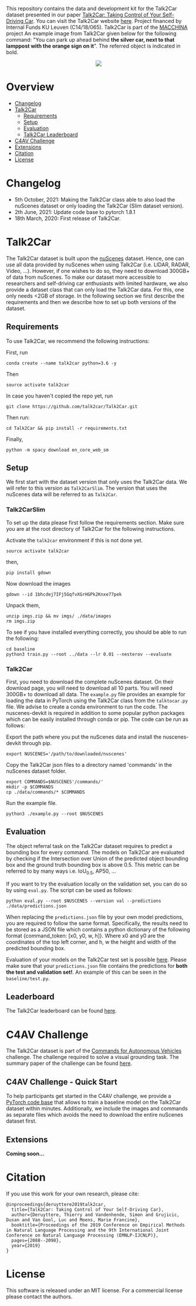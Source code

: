 This repository contains the data and development kit for the Talk2Car dataset presented in our paper [Talk2Car: Taking Control of Your Self-Driving Car](https://arxiv.org/pdf/1909.10838).
You can visit the Talk2Car website [here](https://talk2car.github.io).
Project financed by Internal Funds KU Leuven (C14/18/065). Talk2Car is part of the [MACCHINA](https://macchina-ai.cs.kuleuven.be/) project
An example image from Talk2Car given below for the following command: "You can park up ahead behind <b>the silver car, next to that lamppost with the orange sign on it</b>". The referred object is indicated in bold.

<p align="center">
	<img src="static/example.png" />
</p>


# Overview


- [Changelog](#changelog)
- [Talk2Car](#talk2car_overview)
  - [Requirements](#requirements)
  - [Setup](#setup)
  - [Evaluation](#evaluation)  
  - [Talk2Car Leaderboard](#leaderboard)
- [C4AV Challenge](#c4av_challenge)
- [Extensions](#extensions)
- [Citation](#citation)
- [License](#license)


# <a name="changelog"></a>Changelog


- 5th October, 2021: Making the Talk2Car class able to also load the nuScenes dataset or only loading the Talk2Car (Slim dataset version).
- 2th June, 2021: Update code base to pytorch 1.8.1
- 18th March, 2020: First release of Talk2Car.

# <a name="talk2car_overview"></a>Talk2Car



The Talk2Car dataset is built upon the [nuScenes](https://www.nuscenes.org/) dataset. 
Hence, one can use all data provided by nuScenes when using Talk2Car (i.e. LIDAR, RADAR, Video, ...).
However, if one wishes to do so, they need to download 300GB+ of data from nuScenes.
To make our dataset more accessible to researchers and self-driving car enthusiasts with limited hardware,
we also provide a dataset class that can only load the Talk2Car data. For this, one only needs <2GB of storage.
In the following section we first describe the requirements and then we describe how to set up both versions of the dataset.

## <a name="requirements"></a> Requirements

To use Talk2Car, we recommend the following instructions:

First, run
```
conda create --name talk2car python=3.6 -y
```

Then
```
source activate talk2car
```

In case you haven't copied the repo yet, run 

```
git clone https://github.com/talk2car/Talk2Car.git
```

Then run:

```
cd Talk2Car && pip install -r requirements.txt
```

Finally,

```
python -m spacy download en_core_web_sm
```


## <a name="setup"></a>Setup

We first start with the dataset version that only uses the Talk2Car data. We will refer to this version as `Talk2CarSlim`.
The version that uses the nuScenes data will be referred to as `Talk2Car`.

### Talk2CarSlim


To set up the data please first follow the requirements section.
Make sure you are at the root directory of Talk2Car for the following instructions.

Activate the `talk2car` environment if this is not done yet.
```
source activate talk2car
```

then,

```
pip install gdown
```

Now download the images

```
gdown --id 1bhcdej7IFj5GqfvXGrHGPk2Knxe77pek
```

Unpack them,

```
unzip imgs.zip && mv imgs/ ./data/images
rm imgs.zip
```

To see if you have installed everything correctly, you should be able to run the following:

```
cd baseline
python3 train.py --root ../data --lr 0.01 --nesterov --evaluate
```

### Talk2Car

First, you need to download the complete nuScenes dataset. 
On their download page, you will need to download all 10 parts.
You will need 300GB+ to download all data. 
The `example.py` file provides an example for loading the data in PyTorch using the Talk2Car class from the `talktocar.py` file. 
We advise to create a conda environment to run the code.
The nuscenes-devkit is required in addition to some popular python packages which can be easily installed through conda or pip. 
The code can be run as follows:

Export the path where you put the nuScenes data and install the nuscenes-devkit through pip.

```
export NUSCENES='/path/to/downloaded/nuscenes'
```

Copy the Talk2Car json files to a directory named 'commands' in the nuScenes dataset folder.

```
export COMMANDS=$NUSCENES'/commands/'
mkdir -p $COMMANDS
cp ./data/commands/* $COMMANDS
```

Run the example file.
```
python3 ./example.py --root $NUSCENES
```

## <a name="evaluation"></a>Evaluation
The object referral task on the Talk2Car dataset requires to predict a bounding box for every command.
The models on Talk2Car are evaluated by checking if the Intersection over Union of the predicted object bounding box and the ground truth bounding box is above 0.5.
This metric can be referred to by many ways i.e.  IoU<sub>0.5</sub>, AP50, ...

If you want to try the evaluation locally on the validation set, you can do so by using `eval.py`.
The script can be used as follows:

```
python eval.py --root $NUSCENES --version val --predictions ./data/predictions.json
```

When replacing the `predictions.json` file by your own model predictions, you are required to follow the same format. 
Specifically, the results need to be stored as a JSON file which contains a python dictionary of the following format {command_token: [x0, y0, w, h]}. Where x0 and y0 are the coordinates of the top left corner, and h, w the height and width of the predicted bounding box.  

Evaluation of your models on the Talk2Car test set is possible [here](https://www.aicrowd.com/challenges/eccv-2020-commands-4-autonomous-vehicles).
Please make sure that your `predictions.json` file contains the predictions for **both the test and validation set!**.
An example of this can be seen in the `baseline/test.py`.

## <a name="leaderboard"></a>Leaderboard

The Talk2Car leaderboard can be found [here](leaderboard.md).

# <a name="c4av_challenge"></a>C4AV Challenge

The Talk2Car dataset is part of the [Commands for Autonomous Vehicles](https://www.aicrowd.com/challenges/eccv-2020-commands-4-autonomous-vehicles) challenge.
The challenge required to solve a visual grounding task.
The summary paper of the challenge can be found [here](https://link.springer.com/chapter/10.1007/978-3-030-66096-3_1).

## C4AV Challenge - Quick Start

To help participants get started in the C4AV challenge, we provide a [PyTorch code base](https://github.com/talk2car/Talk2Car/tree/master/baseline) that allows to train a baseline model on the Talk2Car dataset within minutes.
Additionally, we include the images and commands as separate files which avoids the need to download the entire nuScenes dataset first. 

## <a name="extensions"></a>Extensions

**Coming soon...**

# <a name="citation"></a>Citation


If you use this work for your own research, please cite:
```
@inproceedings{deruyttere2019talk2car,
  title={Talk2Car: Taking Control of Your Self-Driving Car},
  author={Deruyttere, Thierry and Vandenhende, Simon and Grujicic, Dusan and Van Gool, Luc and Moens, Marie Francine},
  booktitle={Proceedings of the 2019 Conference on Empirical Methods in Natural Language Processing and the 9th International Joint Conference on Natural Language Processing (EMNLP-IJCNLP)},
  pages={2088--2098},
  year={2019}
}
```

# <a name="license"></a>License 


This software is released under an MIT license. For a commercial license please contact the authors.




